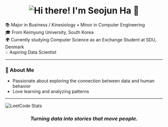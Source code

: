 <h1 align="center">
  <img src="https://readme-typing-svg.demolab.com?font=Fira+Code&weight=500&size=34&duration=2400&pause=800&color=D94C4C&center=true&vCenter=true&repeat=true&width=700&lines=Hi+there!+I%27m+Seojun+Ha+%F0%9F%91%8B" alt="Hi there! I'm Seojun Ha 👋" />
</h1>

<p align="Left">
  📚 Major in Business / Kinesiology  •  Minor in Computer Engineering<br>
  🎓 From Keimyung University, South Korea<br>
  🌍 Currently studying Computer Science as an Exchange Student at SDU, Denmark<br>
  💡 Aspiring Data Scientist
</p>

---

### 🌱 About Me
- Passionate about exploring the connection between data and human behavior  
- Love learning and analyzing patterns  

---
![LeetCode Stats](https://leetcard.jacoblin.cool/UUwx9zmy6b?theme=dark&font=Source%20Code%20Pro)

<h3 align="center">
  <i>Turning data into stories that move people.</i>
</h3>
